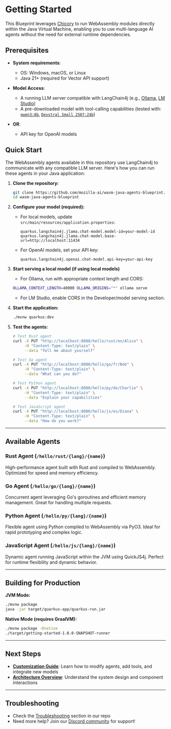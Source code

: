# Getting Started

This Blueprint leverages [Chicory](https://github.com/dylibso/chicory) to run WebAssembly modules directly within the Java Virtual Machine, enabling you to use multi-language AI agents without the need for external runtime dependencies.

## Prerequisites

- **System requirements**:
    - OS: Windows, macOS, or Linux
    - Java 21+ (required for Vector API support)

- **Model Access**:
    - A running LLM server compatible with LangChain4j (e.g., [Ollama](https://ollama.com/), [LM Studio](https://lmstudio.ai/))
    - A pre-downloaded model with tool-calling capabilities (tested with: [`qwen3:8b`](https://ollama.com/library/qwen3:8b), [`Devstral Small 2507:24b`](https://lmstudio.ai/models/mistralai/devstral-small-2507))

- **OR**:
    - API key for OpenAI models

## Quick Start

The WebAssembly agents available in this repository use LangChain4j to communicate with any compatible LLM server. Here's how you can run these agents in your Java application:

1. **Clone the repository:**
   ```bash
   git clone https://github.com/mozilla-ai/wasm-java-agents-blueprint.git
   cd wasm-java-agents-blueprint
   ```

2. **Configure your model (required):**
   - For local models, update `src/main/resources/application.properties`:
     ```properties
     quarkus.langchain4j.jlama.chat-model.model-id=your-model-id
     quarkus.langchain4j.jlama.chat-model.base-url=http://localhost:11434
     ```
   - For OpenAI models, set your API key:
     ```properties
     quarkus.langchain4j.openai.chat-model.api-key=your-api-key
     ```

3. **Start serving a local model (if using local models)**
   - For Ollama, run with appropriate context length and CORS:
   ```bash
   OLLAMA_CONTEXT_LENGTH=40000 OLLAMA_ORIGINS="*" ollama serve
   ```
   - For LM Studio, enable CORS in the Developer/model serving section.

4. **Start the application:**
   ```bash
   ./mvnw quarkus:dev
   ```

5. **Test the agents:**
   ```bash
   # Test Rust agent
   curl -X PUT "http://localhost:8080/hello/rust/en/Alice" \
        -H "Content-Type: text/plain" \
        --data "Tell me about yourself"

   # Test Go agent  
   curl -X PUT "http://localhost:8080/hello/go/fr/Bob" \
        -H "Content-Type: text/plain" \
        --data "What can you do?"

   # Test Python agent
   curl -X PUT "http://localhost:8080/hello/py/de/Charlie" \
        -H "Content-Type: text/plain" \
        --data "Explain your capabilities"

   # Test JavaScript agent
   curl -X PUT "http://localhost:8080/hello/js/es/Diana" \
        -H "Content-Type: text/plain" \
        --data "How do you work?"
   ```

---

## Available Agents

### Rust Agent (`/hello/rust/{lang}/{name}`)
High-performance agent built with Rust and compiled to WebAssembly. Optimized for speed and memory efficiency.

### Go Agent (`/hello/go/{lang}/{name}`)
Concurrent agent leveraging Go's goroutines and efficient memory management. Great for handling multiple requests.

### Python Agent (`/hello/py/{lang}/{name}`)
Flexible agent using Python compiled to WebAssembly via PyO3. Ideal for rapid prototyping and complex logic.

### JavaScript Agent (`/hello/js/{lang}/{name}`)
Dynamic agent running JavaScript within the JVM using QuickJS4j. Perfect for runtime flexibility and dynamic behavior.

---

## Building for Production

**JVM Mode:**
```bash
./mvnw package
java -jar target/quarkus-app/quarkus-run.jar
```

**Native Mode (requires GraalVM):**
```bash
./mvnw package -Dnative
./target/getting-started-1.0.0-SNAPSHOT-runner
```

---

## Next Steps

- **[Customization Guide](customization.md)**: Learn how to modify agents, add tools, and integrate new models
- **[Architecture Overview](architecture.md)**: Understand the system design and component interactions

---

## Troubleshooting

- Check the [Troubleshooting](https://github.com/mozilla-ai/wasm-java-agents-blueprint/blob/main/README.md#troubleshooting) section in our repo
- Need more help? Join our [Discord community](https://discord.gg/YuMNeuKStr) for support!
